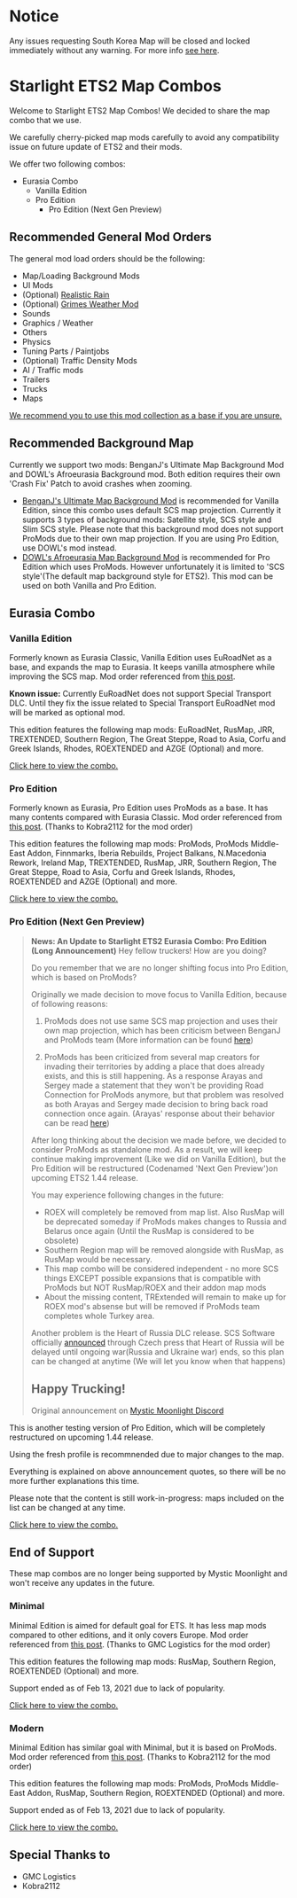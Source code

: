# Notice
Any issues requesting South Korea Map will be closed and locked immediately without any warning. For more info [see here](https://github.com/MysticMoonlight/EnhancedMod/issues/6).

# Starlight ETS2 Map Combos
Welcome to Starlight ETS2 Map Combos! We decided to share the map combo that we use.

We carefully cherry-picked map mods carefully to avoid any compatibility issue on future update of ETS2 and their mods.

We offer two following combos:
* Eurasia Combo
  * Vanilla Edition
  * Pro Edition
    * Pro Edition (Next Gen Preview)

## Recommended General Mod Orders
The general mod load orders should be the following:
* Map/Loading Background Mods
* UI Mods
* (Optional) [Realistic Rain](https://steamcommunity.com/sharedfiles/filedetails/?id=1787041596)
* (Optional) [Grimes Weather Mod](https://grimesmods.wordpress.com/)
* Sounds
* Graphics / Weather
* Others
* Physics
* Tuning Parts / Paintjobs
* (Optional) Traffic Density Mods
* AI / Traffic mods
* Trailers
* Trucks
* Maps

[We recommend you to use this mod collection as a base if you are unsure.](https://steamcommunity.com/sharedfiles/filedetails/?id=2697485771)

## Recommended Background Map
Currently we support two mods: BenganJ's Ultimate Map Background Mod and DOWL's Afroeurasia Background mod. Both edition requires their own 'Crash Fix' Patch to avoid crashes when zooming.

* [BenganJ's Ultimate Map Background Mod](https://roextended.ro/forum/viewtopic.php?t=20) is recommended for Vanilla Edition, since this combo uses default SCS map projection. Currently it supports 3 types of background mods: Satellite style, SCS style and Slim SCS style. Please note that this background mod does not support ProMods due to their own map projection. If you are using Pro Edition, use DOWL's mod instead.
* [DOWL's Afroeurasia Map Background Mod](https://steamcommunity.com/id/OfficialDOWL/myworkshopfiles?browsefilter=myfiles&sortmethod=creationorder&section=items&appid=227300&requiredtags%5B%5D=UI) is recommended for Pro Edition which uses ProMods. However unfortunately it is limited to 'SCS style'(The default map background style for ETS2). This mod can be used on both Vanilla and Pro Edition.

## Eurasia Combo
### Vanilla Edition
Formerly known as Eurasia Classic, Vanilla Edition uses EuRoadNet as a base, and expands the map to Eurasia. It keeps vanilla atmosphere while improving the SCS map. Mod order referenced from [this post](https://www.roextended.ro/forum/viewtopic.php?f=15&t=2229).

**Known issue:** Currently EuRoadNet does not support Special Transport DLC. Until they fix the issue related to Special Transport EuRoadNet mod will be marked as optional mod.

This edition features the following map mods: EuRoadNet, RusMap, JRR, TREXTENDED, Southern Region, The Great Steppe, Road to Asia, Corfu and Greek Islands, Rhodes, ROEXTENDED and AZGE (Optional) and more.

[Click here to view the combo.](https://docs.google.com/spreadsheets/d/186q8PpAr8JFAk6qQpk3tW2ZCKsmWoeoMyuTiiYckCww/edit?usp=sharing)

### Pro Edition
Formerly known as Eurasia, Pro Edition uses ProMods as a base. It has many contents compared with Eurasia Classic. Mod order referenced from [this post](https://terramaps.net/forum/threads/ets2-1-43-recommended-map-combo-by-terramaps.121/). (Thanks to Kobra2112 for the mod order)

This edition features the following map mods: ProMods, ProMods Middle-East Addon, Finnmarks, Iberia Rebuilds, Project Balkans, N.Macedonia Rework, Ireland Map, TREXTENDED, RusMap, JRR, Southern Region, The Great Steppe, Road to Asia, Corfu and Greek Islands, Rhodes, ROEXTENDED and AZGE (Optional) and more.

[Click here to view the combo.](https://docs.google.com/spreadsheets/d/1oUCPbMMTYYUIuVX4yJWSd84EnXRXXIu08rXDvvIfk6w/edit?usp=sharing)

### Pro Edition (Next Gen Preview)
> **News: An Update to Starlight ETS2 Eurasia Combo: Pro Edition (Long Announcement)**
> Hey fellow truckers! How are you doing?
> 
> Do you remember that we are no longer shifting focus into Pro Edition, which is based on ProMods? 
> 
> Originally we made decision to move focus to Vanilla Edition, because of following reasons:
> 1. ProMods does not use same SCS map projection and uses their own map projection, which has been criticism between BenganJ and ProMods team (More information can be found [here](https://roextended.ro/forum/viewtopic.php?p=18491#p18491))
> 
> 2. ProMods has been criticized from several map creators for invading their territories by adding a place that does already exists, and this is still happening. As a response Arayas and Sergey made a statement that they won't be providing Road Connection for ProMods anymore, but that problem was resolved as both Arayas and Sergey made decision to bring back road connection once again. (Arayas' response about their behavior can be read [here](https://www.roextended.ro/forum/viewtopic.php?f=16&t=2015&start=450#p48472))
> 
> After long thinking about the decision we made before, we decided to consider ProMods as standalone mod. As a result, we will keep continue making improvement (Like we did on Vanilla Edition), but the Pro Edition will be restructured (Codenamed 'Next Gen Preview')on upcoming ETS2 1.44 release. 
> 
> You may experience following changes in the future:
> * ROEX will completely be removed from map list. Also RusMap will be deprecated someday if ProMods makes changes to Russia and Belarus once again (Until the RusMap is considered to be obsolete)
> * Southern Region map will be removed alongside with RusMap, as RusMap would be necessary.
> * This map combo will be considered independent - no more SCS things EXCEPT possible expansions that is compatible with ProMods but NOT RusMap/ROEX and their addon map mods
> * About the missing content, TRExtended will remain to make up for ROEX mod's absense but will be removed if ProMods team completes whole Turkey area.
> 
> Another problem is the Heart of Russia DLC release. SCS Software officially [announced](https://www.vortex.cz/exkluzivne-heart-of-russia-pro-euro-truck-simulator-2-ted-nevyjde/) through Czech press that Heart of Russia will be delayed until ongoing war(Russia and Ukraine war) ends, so this plan can be changed at anytime (We will let you know when that happens)
>
> Happy Trucking!
>----
> Original announcement on [Mystic Moonlight Discord](https://discord.gg/WbXhYQkkzw)

This is another testing version of Pro Edition, which will be completely restructured on upcoming 1.44 release.

Using the fresh profile is recommnended due to major changes to the map.

Everything is explained on above announcement quotes, so there will be no more further explanations this time.

Please note that the content is still work-in-progress: maps included on the list can be changed at any time.

[Click here to view the combo.](https://docs.google.com/spreadsheets/d/1hWOWEoV38ZEiT8Oeef0FIxGqs9Uz8CtxS9tQdG3inC4)


## End of Support
These map combos are no longer being supported by Mystic Moonlight and won't receive any updates in the future.
### Minimal
Minimal Edition is aimed for default goal for ETS. It has less map mods compared to other editions, and it only covers Europe. Mod order referenced from [this post](https://www.roextended.ro/forum/viewtopic.php?f=15&t=2229). (Thanks to GMC Logistics for the mod order)

This edition features the following map mods: RusMap, Southern Region, ROEXTENDED (Optional) and more.

Support ended as of Feb 13, 2021 due to lack of popularity.

[Click here to view the combo.](https://docs.google.com/spreadsheets/d/1P3nEkdaIF-V-WPIEh7-dA-8fPPIL10WbV2sWmCphLRU/edit?usp=sharing)

### Modern
Minimal Edition has similar goal with Minimal, but it is based on ProMods. Mod order referenced from [this post](https://terramaps.net/forum/threads/ets2-1-43-recommended-map-combo-by-terramaps.121/). (Thanks to Kobra2112 for the mod order)

This edition features the following map mods: ProMods, ProMods Middle-East Addon, RusMap, Southern Region, ROEXTENDED (Optional) and more.

Support ended as of Feb 13, 2021 due to lack of popularity.

[Click here to view the combo.](https://docs.google.com/spreadsheets/d/1IOH_uaHtEzoD0jrWzIdu6Swc0LlhYtdQdfGTaWilVU8/edit?usp=sharing)

## Special Thanks to
* GMC Logistics
* Кobra2112
